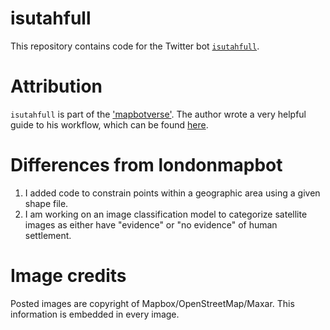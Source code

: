 
# isutahfull

This repository contains code for the Twitter bot [`isutahfull`](https://twitter.com/isutahfull).

# Attribution

`isutahfull` is part of the ['mapbotverse'](https://github.com/matt-dray/londonmapbot). The author wrote a very helpful guide to his workflow, which can be found [here](https://www.rostrum.blog/2020/09/21/londonmapbot/).

# Differences from londonmapbot

1. I added code to constrain points within a geographic area using a given shape file.
2. I am working on an image classification model to categorize satellite images as either have "evidence" or "no evidence" of human settlement.

# Image credits

Posted images are copyright of Mapbox/OpenStreetMap/Maxar. This information is embedded in every image.
